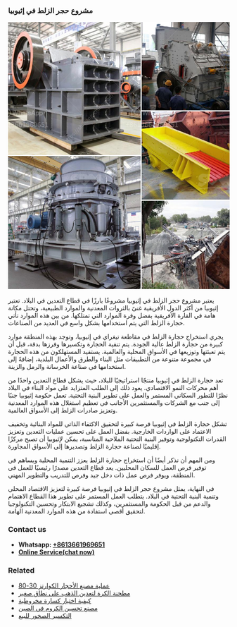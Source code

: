<h3>مشروع حجر الزلط في إثيوبيا</h3><img src='1701853408.jpg' alt=''><p>يعتبر مشروع حجر الزلط في إثيوبيا مشروعًا بارزًا في قطاع التعدين في البلاد. تعتبر إثيوبيا من أكثر الدول الأفريقية غنىً بالثروات المعدنية والموارد الطبيعية، وتحتل مكانة هامة في القارة الأفريقية بفضل وفرة الموارد التي تمتلكها. من بين هذه الموارد تأتي حجارة الزلط التي يتم استخدامها بشكل واسع في العديد من الصناعات.</p><p>يجري استخراج حجارة الزلط في مقاطعة تيغراي في إثيوبيا، وتوجد بهذه المنطقة موارد كبيرة من حجارة الزلط عالية الجودة. يتم تنقية الحجارة وتكسيرها وفرزها بدقة، قبل أن يتم تعبئتها وتوزيعها في الأسواق المحلية والعالمية. يستفيد المستهلكون من هذه الحجارة في مجموعة متنوعة من التطبيقات مثل البناء والطرق والأعمال البلدية، إضافةً إلى استخدامها في صناعة الخرسانة والرمل والزينة.</p><p>تعد حجارة الزلط في إثيوبيا منتجًا استراتيجيًا للبلاد، حيث يشكل قطاع التعدين واحدًا من أهم محركات النمو الاقتصادي. يعود ذلك إلى الطلب المتزايد على مواد البناء في البلاد نظرًا للتطور السكاني المستمر والعمل على تطوير البنية التحتية. تعمل حكومة إثيوبيا جنبًا إلى جنب مع الشركات والمستثمرين الأجانب في تعظيم استغلال هذه الموارد المعدنية وتعزيز صادرات الزلط إلى الأسواق العالمية.</p><p>تشكل حجارة الزلط في إثيوبيا فرصة كبيرة لتحقيق الاكتفاء الذاتي للمواد البنائية وتخفيف الاعتماد على الواردات الخارجية. بفضل العمل على تحسين عمليات التعدين وتعزيز القدرات التكنولوجية وتوفير البنية التحتية الملاحية المناسبة، يمكن لإثيوبيا أن تصبح مركزًا إقليميًا لصناعة حجارة الزلط وتصديرها إلى الأسواق المجاورة.</p><p>ومن المهم أن نذكر أيضًا أن استخراج حجارة الزلط يعزز التنمية المحلية ويساهم في توفير فرص العمل للسكان المحليين. يعد قطاع التعدين مصدرًا رئيسيًا للعمل في المنطقة، ويوفر فرص عمل ذات دخل جيد وفرص للتدريب والتطوير المهني.</p><p>في النهاية، يمثل مشروع حجر الزلط في إثيوبيا فرصة كبيرة لتعزيز الاقتصاد المحلي وتنمية البنية التحتية في البلاد. يتطلب العمل المستمر على تطوير هذا القطاع الاهتمام والدعم من قبل الحكومة والمستثمرين، وكذلك تشجيع الابتكار وتحسين التكنولوجيا لتحقيق أقصى استفادة من هذه الموارد المعدنية الهامة.</p><h3>Contact us</h3><ul><li><strong>Whatsapp:&nbsp;<a href="https://wa.me/8613661969651">+8613661969651</a></strong></li><li><a href="https://swt.shibang-china.com/?git&amp;zhl&amp;مشروع حجر الزلط في إثيوبيا"><strong>Online Service(chat now)</strong></a></li></ul><h3>Related</h3><ul><li><a href='عملية مصنع الأحجار الكوارتز 3080.md'>عملية مصنع الأحجار الكوارتز 30-80</a></li><li><a href='مطحنة الكرة لتعدين الذهب على نطاق صغير.md'>مطحنة الكرة لتعدين الذهب على نطاق صغير</a></li><li><a href='كيفية اختيار كسارة مخروطية.md'>كيفية اختيار كسارة مخروطية</a></li><li><a href='مصنع تحسين الكروم في الصين.md'>مصنع تحسين الكروم في الصين</a></li><li><a href='التكسير الصخور للبيع.md'>التكسير الصخور للبيع</a></li></ul>